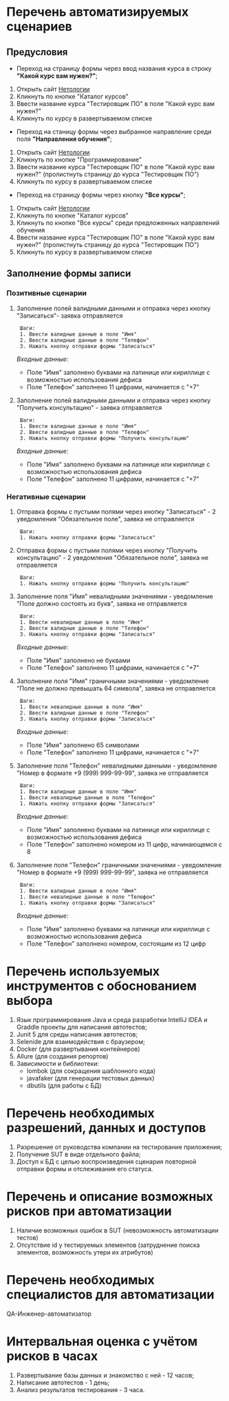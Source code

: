 # Перечень автоматизируемых сценариев

## Предусловия
* Переход на страницу формы через ввод названия курса в строку **"Какой курс вам нужен?"**;
1. Открыть сайт [Нетологии](https://netology.ru/)
1. Кликнуть по кнопке "Каталог курсов"
1. Ввести название курса "Тестировщик ПО" в поле "Какой курс вам нужен?"
1. Кликнуть по курсу в развертываемом списке

* Переход на станицу формы через выбранное направление среди поля **"Направления обучения"**;
1. Открыть сайт [Нетологии](https://netology.ru/)
1. Кликнуть по кнопке "Программирование"
1. Ввести название курса "Тестировщик ПО" в поле "Какой курс вам нужен?" (пролистнуть страницу до курса "Тестировщик ПО")
1. Кликнуть по курсу в развертываемом списке
* Переход на страницу формы через кнопку **"Все курсы"**;
1. Открыть сайт [Нетологии](https://netology.ru/)
1. Кликнуть по кнопке "Каталог курсов"
1. Кликнуть по кнопке "Все курсы" среди предложенных направлений обучения
1. Ввести название курса "Тестировщик ПО" в поле "Какой курс вам нужен?" (пролистнуть страницу до курса "Тестировщик ПО")
1. Кликнуть по курсу в развертываемом списке

## Заполнение формы записи

### Позитивные сценарии
1. Заполнение полей валидными данными и отправка через кнопку "Записаться"- заявка отправляется

        Шаги:
        1. Ввести валидные данные в поле "Имя"
        2. Ввести валидные данные в поле "Телефон"
        3. Нажать кнопку отправки формы "Записаться"

    *Входные данные:*
    * Поле "Имя" заполнено буквами на латинице или кириллице с возможностью использования дефиса
    * Поле "Телефон" заполнено 11 цифрами, начинается с "+7"

1. Заполнение полей валидными данными и отправка через кнопку "Получить консультацию" - заявка отправляется

        Шаги:
        1. Ввести валидные данные в поле "Имя"
        2. Ввести валидные данные в поле "Телефон"
        3. Нажать кнопку отправки формы "Получить консультацию"

    *Входные данные:*
    * Поле "Имя" заполнено буквами на латинице или кириллице с возможностью использования дефиса
    * Поле "Телефон" заполнено 11 цифрами, начинается с "+7"

### Негативные сценарии
1. Отправка формы с пустыми полями через кнопку "Записаться" - 2 уведомления "Обязательное поле", заявка не отправляется

        Шаги: 
        1. Нажать кнопку отправки формы "Записаться"

1. Отправка формы с пустыми полями через кнопку "Получить консультацию" - 2 уведомления "Обязательное поле", заявка не отправляется

        Шаги: 
        1. Нажать кнопку отправки формы "Получить консультацию"

1. Заполнение поля "Имя" невалидными значениями - уведомление "Поле должно состоять из букв", заявка не отправляется

        Шаги:
        1. Ввести невалидные данные в поле "Имя"
        2. Ввести валидные данные в поле "Телефон"
        3. Нажать кнопку отправки формы "Записаться"
    
    *Входные данные:*
    * Поле "Имя" заполнено не буквами
    * Поле "Телефон" заполнено 11 цифрами, начинается с "+7"

1. Заполнение поля "Имя" граничными значениями - уведомление "Поле не должно превышать 64 символа", заявка не отправляется

        Шаги:
        1. Ввести невалидные данные в поле "Имя"
        2. Ввести валидные данные в поле "Телефон"
        3. Нажать кнопку отправки формы "Записаться"
    
    *Входные данные:*
    * Поле "Имя" заполнено 65 символами
    * Поле "Телефон" заполнено 11 цифрами, начинается с "+7"

1. Заполнение поля "Телефон" невалидными данными - уведомление "Номер в формате +9 (999) 999-99-99", заявка не отправляется

        Шаги:
        1. Ввести валидные данные в поле "Имя"
        1. Ввести невалидные данные в поле "Телефон"
        1. Нажать кнопку отправки формы "Записаться"
    
    *Входные данные:*
    * Поле "Имя" заполнено буквами на латинице или кириллице с возможностью использования дефиса
    * Поле "Телефон" заполнено номером из 11 цифр, начинающемся с 8

1. Заполнение поля "Телефон" граничными значениями - уведомление "Номер в формате +9 (999) 999-99-99", заявка не отправляется

        Шаги:
        1. Ввести валидные данные в поле "Имя"
        1. Ввести невалидные данные в поле "Телефон"
        1. Нажать кнопку отправки формы "Записаться"
    
    *Входные данные:*
    * Поле "Имя" заполнено буквами на латинице или кириллице с возможностью использования дефиса
    * Поле "Телефон" заполнено номером, состоящим из 12 цифр
    

# Перечень используемых инструментов с обоснованием выбора
1. Язык программирования Java и среда разработки IntelliJ IDEA и Graddle проекты для написания автотестов;
1. Junit 5 для среды написания автотестов;
1. Selenide для взаимодействия с браузером;
1. Docker (для развертывания контейнеров)
1. Allure (для создания репортов)
1. Зависимости и библиотеки: 
    * lombok (для сокращения шаблонного кода)
    * javafaker (для генерации тестовых данных) 
    * dbutils (для работы с БД)

# Перечень необходимых разрешений, данных и доступов
1. Разрешение от руководства компании на тестирование приложения;
1. Получение SUT в виде отдельного файла;
1. Доступ к БД с целью воспроизведения сценария повторной отправки формы и отслеживания его статуса.

# Перечень и описание возможных рисков при автоматизации
1. Наличие возможных ошибок в SUT (невозможность автоматизации тестов)
1. Отсутствие id у тестируемых элементов (затруднение поиска элементов, возможность утери их атрибутов)

# Перечень необходимых специалистов для автоматизации
QA-Инженер-автоматизатор

# Интервальная оценка с учётом рисков в часах
1. Развертывание базы данных и знакомство с ней - 12 часов;
1. Написание автотестов - 1 день;
1. Анализ результатов тестирования - 3 часа.


